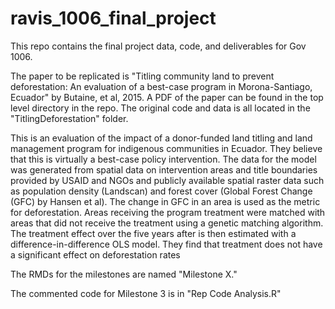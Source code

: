 # ravis_1006_final_project

This repo contains the final project data, code, and deliverables for Gov 1006. 

The paper to be replicated is "Titling community land to prevent deforestation: An evaluation of a best-case program in Morona-Santiago, Ecuador" by Butaine, et al, 2015. A PDF of the paper can be found in the top level directory in the repo. The original code and data is all located in the "TitlingDeforestation" folder.

This is an evaluation of the impact of a donor-funded land titling and land management program for indigenous communities in Ecuador. They believe that this is virtually a best-case policy intervention. The data for the model was generated from spatial data on intervention areas and title boundaries provided by USAID and NGOs and publicly available spatial raster data such as population density (Landscan) and forest cover (Global Forest Change (GFC) by Hansen et al). The change in GFC in an area is used as the metric for deforestation. Areas receiving the program treatment were matched with areas that did not receive the treatment using a genetic matching algorithm. The treatment effect over the five years after is then estimated with a difference-in-difference OLS model. They find that treatment does not have a significant effect on deforestation rates

The RMDs for the milestones are named "Milestone X."

The commented code for Milestone 3 is in "Rep Code Analysis.R"
